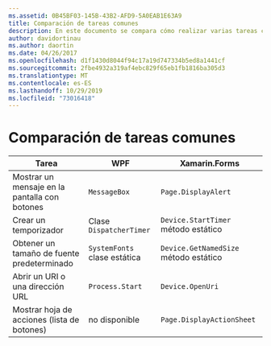 ```yaml
---
ms.assetid: 0B45BF03-145B-43B2-AFD9-5A0EAB1E63A9
title: Comparación de tareas comunes
description: En este documento se compara cómo realizar varias tareas comunes en WPF y Xamarin. Forms. Examina botones, temporizadores, tamaños de fuente, abre un URI y muestra una hoja de acción.
author: davidortinau
ms.author: daortin
ms.date: 04/26/2017
ms.openlocfilehash: d1f1430d8044f94c17a19d747334b5ed8a1441cf
ms.sourcegitcommit: 2fbe4932a319af4ebc829f65eb1fb1816ba305d3
ms.translationtype: MT
ms.contentlocale: es-ES
ms.lasthandoff: 10/29/2019
ms.locfileid: "73016418"
---
```

# <a name="common-tasks-comparison"></a>Comparación de tareas comunes

| Tarea | WPF | Xamarin.Forms |
|--- |--- |--- |
|Mostrar un mensaje en la pantalla con botones|`MessageBox`|`Page.DisplayAlert`|
|Crear un temporizador|Clase `DispatcherTimer`|`Device.StartTimer` método estático|
|Obtener un tamaño de fuente predeterminado|`SystemFonts` clase estática|`Device.GetNamedSize` método estático|
|Abrir un URI o una dirección URL|`Process.Start`|`Device.OpenUri`|
|Mostrar hoja de acciones (lista de botones)|no disponible|`Page.DisplayActionSheet`|
